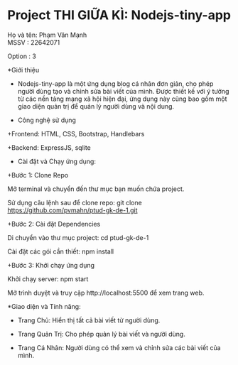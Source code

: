 # Project THI GIỮA KÌ: Nodejs-tiny-app

Họ và tên: Phạm Văn Mạnh <br>
MSSV : 22642071

Option : 3

*Giới thiệu

- Nodejs-tiny-app là một ứng dụng blog cá nhân đơn giản, cho phép người dùng tạo và chỉnh sửa bài viết của mình. Được thiết kế với ý tưởng từ các nền tảng mạng xã hội hiện đại, ứng dụng này cũng bao gồm một giao diện quản trị để quản lý người dùng và nội dung.

- Công nghệ sử dụng
  
+Frontend: HTML, CSS, Bootstrap, Handlebars

+Backend: ExpressJS, sqlite

- Cài đặt và Chạy ứng dụng:

+Bước 1: Clone Repo

Mở terminal và chuyển đến thư mục bạn muốn chứa project.

Sử dụng câu lệnh sau để clone repo: git clone https://github.com/pvmahn/ptud-gk-de-1.git

+Bước 2: Cài đặt Dependencies

Di chuyển vào thư mục project: cd ptud-gk-de-1

Cài đặt các gói cần thiết: npm install

+Bước 3: Khởi chạy ứng dụng

Khởi chạy server: npm start

Mở trình duyệt và truy cập http://localhost:5500 để xem trang web.

*Giao diện và Tính năng:

- Trang Chủ: Hiển thị tất cả bài viết từ người dùng.

- Trang Quản Trị: Cho phép quản lý bài viết và người dùng.
  
- Trang Cá Nhân: Người dùng có thể xem và chỉnh sửa các bài viết của mình.
